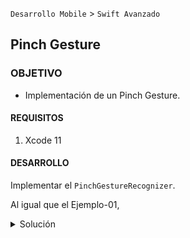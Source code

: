  

`Desarrollo Mobile` > `Swift Avanzado`
	
## Pinch Gesture

### OBJETIVO 

-  Implementación de un Pinch Gesture.

#### REQUISITOS 

1. Xcode 11

#### DESARROLLO

Implementar el `PinchGestureRecognizer`.

Al igual que el Ejemplo-01, 

<details>
	<summary>Solución</summary>
	<p> Agrega aqui la solucion</p>
	<p>Recuerda! escribe cada paso para desarrollar la solución del ejemplo o reto </p>
</details> 
